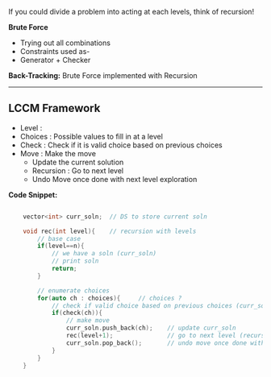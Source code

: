 If you could divide a problem into acting at each levels, think of recursion!

**Brute Force** 
-  Trying out all combinations 
- Constraints used as-
-  Generator + Checker 

<!-- => Trying out all combinations => Generator + Checker <-- Constraints -->

**Back-Tracking:**  Brute Force implemented with Recursion

---

## LCCM Framework

- Level     : 
- Choices   : Possible values to fill in at a level
- Check     : Check if it is valid choice based on previous choices
- Move      : Make the move
    - Update the current solution
    - Recursion : Go to next level
    - Undo Move once done with next level exploration


**Code Snippet:**
```cpp

    vector<int> curr_soln;  // DS to store current soln

    void rec(int level){    // recursion with levels
        // base case
        if(level==n){
            // we have a soln (curr_soln)
            // print soln
            return;
        }

        // enumerate choices
        for(auto ch : choices){     // choices ?
            // check if valid choice based on previous choices (curr_soln)
            if(check(ch)){
                // make move
                curr_soln.push_back(ch);    // update curr_soln
                rec(level+1);               // go to next level (recursion)
                curr_soln.pop_back();       // undo move once done with next level exploration
            }
        }
    }

```


